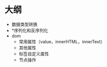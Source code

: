 # 大纲
- 数据类型转换
- *序列化和反序列化
- dom
    - 常用属性（value，innerHTML，innerText）
    - 其他属性
    - 标签自定义属性
    - 节点操作